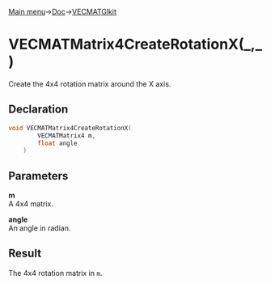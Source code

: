 [Main menu](../../../Readme.md)->[Doc](../../VECMATKit.md)->[VECMATGlkit](../VECMATGlkit.md)

# VECMATMatrix4CreateRotationX(\_,\_)
Create the 4x4 rotation matrix around the X axis.

## **Declaration**
```C
void VECMATMatrix4CreateRotationX(
		VECMATMatrix4 m,
		float angle
	)
```


## **Parameters**
**m**  
A 4x4 matrix.

**angle**  
An angle in radian.

## **Result**
The 4x4 rotation matrix in `m`.
